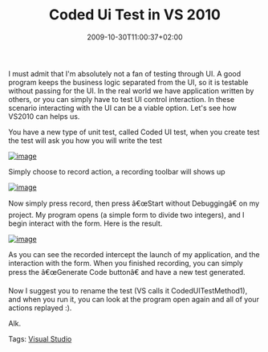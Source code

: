 ﻿---
title: "Coded Ui Test in VS 2010"
description: ""
date: 2009-10-30T11:00:37+02:00
draft: false
tags: [Testing,Visual Studio]
categories: [Visual Studio]
---
I must admit that I'm absolutely not a fan of testing through UI. A good program keeps the business logic separated from the UI, so it is testable without passing for the UI. In the real world we have application written by others, or you can simply have to test UI control interaction. In these scenario interacting with the UI can be a viable option. Let's see how VS2010 can helps us.

You have a new type of unit test, called Coded UI test, when you create test the test will ask you how you will write the test

[![image](https://www.codewrecks.com/blog/wp-content/uploads/2009/10/image_thumb.png "image")](https://www.codewrecks.com/blog/wp-content/uploads/2009/10/image31.png)

Simply choose to record action, a recording toolbar will shows up

[![image](https://www.codewrecks.com/blog/wp-content/uploads/2009/10/image_thumb1.png "image")](https://www.codewrecks.com/blog/wp-content/uploads/2009/10/image32.png)

Now simply press record, then press â€œStart without Debuggingâ€ on my project. My program opens (a simple form to divide two integers), and I begin interact with the form. Here is the result.

[![image](https://www.codewrecks.com/blog/wp-content/uploads/2009/10/image_thumb2.png "image")](https://www.codewrecks.com/blog/wp-content/uploads/2009/10/image33.png)

As you can see the recorded intercept the launch of my application, and the interaction with the form. When you finished recording, you can simply press the â€œGenerate Code buttonâ€ and have a new test generated.

Now I suggest you to rename the test (VS calls it CodedUITestMethod1), and when you run it, you can look at the program open again and all of your actions replayed :).

Alk.

Tags: [Visual Studio](http://technorati.com/tag/Visual%20Studio)
